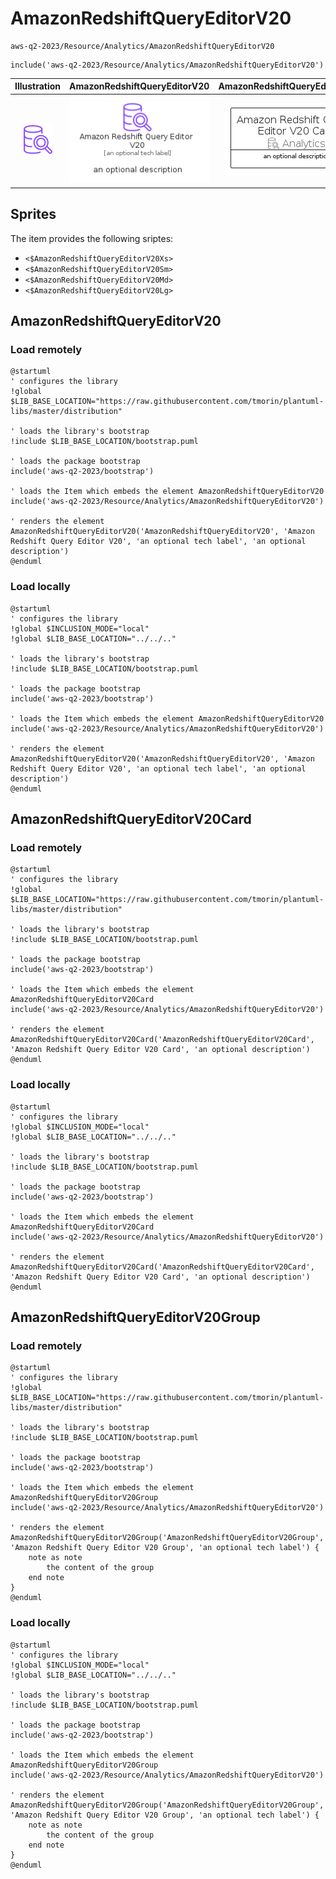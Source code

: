 # AmazonRedshiftQueryEditorV20


```text
aws-q2-2023/Resource/Analytics/AmazonRedshiftQueryEditorV20
```

```text
include('aws-q2-2023/Resource/Analytics/AmazonRedshiftQueryEditorV20')
```



| Illustration | AmazonRedshiftQueryEditorV20 | AmazonRedshiftQueryEditorV20Card | AmazonRedshiftQueryEditorV20Group |
| :---: | :---: | :---: | :---: |
| ![illustration for Illustration](../../../aws-q2-2023/Resource/Analytics/AmazonRedshiftQueryEditorV20.png) | ![illustration for AmazonRedshiftQueryEditorV20](../../../aws-q2-2023/Resource/Analytics/AmazonRedshiftQueryEditorV20.Local.png) | ![illustration for AmazonRedshiftQueryEditorV20Card](../../../aws-q2-2023/Resource/Analytics/AmazonRedshiftQueryEditorV20Card.Local.png) | ![illustration for AmazonRedshiftQueryEditorV20Group](../../../aws-q2-2023/Resource/Analytics/AmazonRedshiftQueryEditorV20Group.Local.png) |



## Sprites
The item provides the following sriptes:

- `<$AmazonRedshiftQueryEditorV20Xs>`
- `<$AmazonRedshiftQueryEditorV20Sm>`
- `<$AmazonRedshiftQueryEditorV20Md>`
- `<$AmazonRedshiftQueryEditorV20Lg>`





## AmazonRedshiftQueryEditorV20

### Load remotely
```plantuml
@startuml
' configures the library
!global $LIB_BASE_LOCATION="https://raw.githubusercontent.com/tmorin/plantuml-libs/master/distribution"

' loads the library's bootstrap
!include $LIB_BASE_LOCATION/bootstrap.puml

' loads the package bootstrap
include('aws-q2-2023/bootstrap')

' loads the Item which embeds the element AmazonRedshiftQueryEditorV20
include('aws-q2-2023/Resource/Analytics/AmazonRedshiftQueryEditorV20')

' renders the element
AmazonRedshiftQueryEditorV20('AmazonRedshiftQueryEditorV20', 'Amazon Redshift Query Editor V20', 'an optional tech label', 'an optional description')
@enduml
```

### Load locally
```plantuml
@startuml
' configures the library
!global $INCLUSION_MODE="local"
!global $LIB_BASE_LOCATION="../../.."

' loads the library's bootstrap
!include $LIB_BASE_LOCATION/bootstrap.puml

' loads the package bootstrap
include('aws-q2-2023/bootstrap')

' loads the Item which embeds the element AmazonRedshiftQueryEditorV20
include('aws-q2-2023/Resource/Analytics/AmazonRedshiftQueryEditorV20')

' renders the element
AmazonRedshiftQueryEditorV20('AmazonRedshiftQueryEditorV20', 'Amazon Redshift Query Editor V20', 'an optional tech label', 'an optional description')
@enduml
```

## AmazonRedshiftQueryEditorV20Card

### Load remotely
```plantuml
@startuml
' configures the library
!global $LIB_BASE_LOCATION="https://raw.githubusercontent.com/tmorin/plantuml-libs/master/distribution"

' loads the library's bootstrap
!include $LIB_BASE_LOCATION/bootstrap.puml

' loads the package bootstrap
include('aws-q2-2023/bootstrap')

' loads the Item which embeds the element AmazonRedshiftQueryEditorV20Card
include('aws-q2-2023/Resource/Analytics/AmazonRedshiftQueryEditorV20')

' renders the element
AmazonRedshiftQueryEditorV20Card('AmazonRedshiftQueryEditorV20Card', 'Amazon Redshift Query Editor V20 Card', 'an optional description')
@enduml
```

### Load locally
```plantuml
@startuml
' configures the library
!global $INCLUSION_MODE="local"
!global $LIB_BASE_LOCATION="../../.."

' loads the library's bootstrap
!include $LIB_BASE_LOCATION/bootstrap.puml

' loads the package bootstrap
include('aws-q2-2023/bootstrap')

' loads the Item which embeds the element AmazonRedshiftQueryEditorV20Card
include('aws-q2-2023/Resource/Analytics/AmazonRedshiftQueryEditorV20')

' renders the element
AmazonRedshiftQueryEditorV20Card('AmazonRedshiftQueryEditorV20Card', 'Amazon Redshift Query Editor V20 Card', 'an optional description')
@enduml
```

## AmazonRedshiftQueryEditorV20Group

### Load remotely
```plantuml
@startuml
' configures the library
!global $LIB_BASE_LOCATION="https://raw.githubusercontent.com/tmorin/plantuml-libs/master/distribution"

' loads the library's bootstrap
!include $LIB_BASE_LOCATION/bootstrap.puml

' loads the package bootstrap
include('aws-q2-2023/bootstrap')

' loads the Item which embeds the element AmazonRedshiftQueryEditorV20Group
include('aws-q2-2023/Resource/Analytics/AmazonRedshiftQueryEditorV20')

' renders the element
AmazonRedshiftQueryEditorV20Group('AmazonRedshiftQueryEditorV20Group', 'Amazon Redshift Query Editor V20 Group', 'an optional tech label') {
    note as note
        the content of the group
    end note
}
@enduml
```

### Load locally
```plantuml
@startuml
' configures the library
!global $INCLUSION_MODE="local"
!global $LIB_BASE_LOCATION="../../.."

' loads the library's bootstrap
!include $LIB_BASE_LOCATION/bootstrap.puml

' loads the package bootstrap
include('aws-q2-2023/bootstrap')

' loads the Item which embeds the element AmazonRedshiftQueryEditorV20Group
include('aws-q2-2023/Resource/Analytics/AmazonRedshiftQueryEditorV20')

' renders the element
AmazonRedshiftQueryEditorV20Group('AmazonRedshiftQueryEditorV20Group', 'Amazon Redshift Query Editor V20 Group', 'an optional tech label') {
    note as note
        the content of the group
    end note
}
@enduml
```

